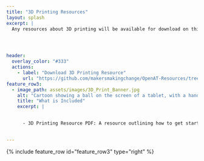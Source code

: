```yaml
---
title: "3D Printing Resources"
layout: splash
excerpt: |
  Any resources about 3D printing will be available for download on this page.




header:
  overlay_color: "#333"
  actions:
    - label: "Download 3D Printing Resource"
      url: "https://github.com/makersmakingchange/OpenAT-Resources/tree/main/3D_Printing_Resources" 
feature_row3:
  - image_path: assets/images/3D_Print_Banner.jpg
    alt: "Cartoon showing a ball on the screen of a tablet, with a hand moving the ball to a 3D printer on the left."
    title: "What is Included"
    excerpt: |
      

      - 3D Printing Resource PDF: A resource outlining how to get started with 3D printing. The resource links to other tutorials and pages, and gives people an idea of where to start looking when first learning about 3D printing.

  
---
```





{% include feature_row id="feature_row3" type="right" %}